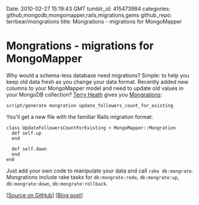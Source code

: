 Date: 2010-02-27 15:19:43 GMT
tumblr_id: 415473984
categories: github,mongodb,mongomapper,rails,migrations,gems
github_repo: terrbear/mongrations
title: Mongrations - migrations for MongoMapper

# Mongrations - migrations for MongoMapper

Why would a schema-less database need migrations? Simple: to help you keep old data fresh as you change your data format. Recently added new columns to your MongoMapper model and need to update old values in your MongoDB collection?  [Terry Heath](http://terrbear.org) gives you [Mongrations](http://github.com/terrbear/mongrations):

    script/generate mongration update_followers_count_for_existing

You'll get a new file with the familiar Rails migration format:

    class UpdateFollowersCountForExisting < MongoMapper::Mongration
      def self.up
      end
 
      def self.down
      end
    end

Just add your own code to manipulate your data and call `rake db:mongrate`. Mongrations include rake tasks for `db:mongrate:redo`, `db:mongrate:up`, `db:mongrate:down`, `db:mongrate:rollback`.

[[Source on GitHub](http://github.com/terrbear/mongrations)] [[Blog post](http://terrbear.org/?p=249)]
